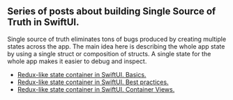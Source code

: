 ## Series of posts about building Single Source of Truth in SwiftUI.
Single source of truth eliminates tons of bugs produced by creating multiple states across the app. The main idea here is describing the whole app state by using a single struct or composition of structs. A single state for the whole app makes it easier to debug and inspect.

* [Redux-like state container in SwiftUI. Basics.](https://mecid.github.io/2019/09/18/redux-like-state-container-in-swiftui/)
* [Redux-like state container in SwiftUI. Best practices.](https://mecid.github.io/2019/09/25/redux-like-state-container-in-swiftui-part2/)
* [Redux-like state container in SwiftUI. Container Views.](https://mecid.github.io/2019/10/02/redux-like-state-container-in-swiftui-part3/)
